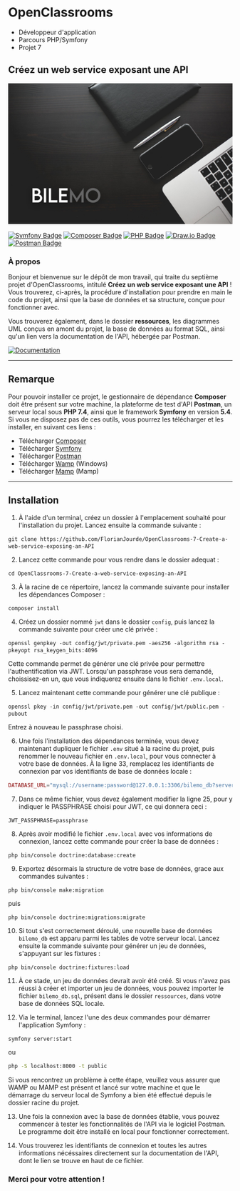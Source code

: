 # OpenClassrooms
- Développeur d'application
- Parcours PHP/Symfony
- Projet 7

## Créez un web service exposant une API

![OpenClassrooms banneer](./ressources/images/bilemo.jpg)

[![Symfony Badge](https://img.shields.io/badge/Symfony-5.4-000000?style=flat-square&logo=symfony&logoColor=white/)](https://symfony.com/) [![Composer Badge](https://img.shields.io/badge/Composer-2.4-6c3e22?style=flat-square&logo=composer&logoColor=white/)](https://getcomposer.org/) [![PHP Badge](https://img.shields.io/badge/PHP-7.4-7a86b8?style=flat-square&logo=php&logoColor=white/)](https://www.php.net/) [![Draw.io Badge](https://img.shields.io/badge/Diagrams.net-20.7-F08705?style=flat-square&logo=diagrams.net&logoColor=white/)](https://www.diagrams.net/) [![Postman Badge](https://img.shields.io/badge/Postman-10.8.7-FF6C37?style=flat-square&logo=Postman&logoColor=white/)](https://www.postman.com/)

### À propos

Bonjour et bienvenue sur le dépôt de mon travail, qui traite du septième projet d'OpenClassrooms, intitulé **Créez un web service exposant une API** ! Vous trouverez, ci-après, la procédure d'installation pour prendre en main le code du projet, ainsi que la base de données et sa structure, conçue pour fonctionner avec.

Vous trouverez également, dans le dossier **ressources**, les diagrammes UML conçus en amont du projet, la base de données au format SQL, ainsi qu'un lien vers la documentation de l'API, hébergée par Postman.

[![Documentation](https://img.shields.io/badge/Documentation--95aabd?style=for-the-badge&logo=Postman&logoColor=white)](https://documenter.getpostman.com/view/25406820/2s935sohQC)

---

## Remarque

Pour pouvoir installer ce projet, le gestionnaire de dépendance **Composer** doit être présent sur votre machine, la plateforme de test d'API **Postman**, un serveur local sous **PHP 7.4**, ainsi que le framework **Symfony** en version **5.4**. Si vous ne disposez pas de ces outils, vous pourrez les télécharger et les installer, en suivant ces liens :
- Télécharger [Composer](https://getcomposer.org/)
- Télécharger [Symfony](https://symfony.com/download)
- Télécharger [Postman](https://www.postman.com/)
- Télécharger [Wamp](https://www.wampserver.com/) (Windows)
- Télécharger [Mamp](https://www.wampserver.com/) (Mamp)

---

## Installation

1. À l'aide d'un terminal, créez un dossier à l'emplacement souhaité pour l'installation du projet. Lancez ensuite la commande suivante :

```shell
git clone https://github.com/FlorianJourde/OpenClassrooms-7-Create-a-web-service-exposing-an-API
```


2. Lancez cette commande pour vous rendre dans le dossier adequat :

```shell
cd OpenClassrooms-7-Create-a-web-service-exposing-an-API
```


3. À la racine de ce répertoire, lancez la commande suivante pour installer les dépendances Composer :

```shell
composer install
```


4. Créez un dossier nommé `jwt` dans le dossier `config`, puis lancez la commande suivante pour créer une clé privée :

```shell
openssl genpkey -out config/jwt/private.pem -aes256 -algorithm rsa -pkeyopt rsa_keygen_bits:4096
```

Cette commande permet de générer une clé privée pour permettre l'authentification via JWT. Lorsqu'un passphrase vous sera demandé, choissisez-en un, que vous indiquerez ensuite dans le fichier `.env.local`.


5. Lancez maintenant cette commande pour générer une clé publique :

```shell
openssl pkey -in config/jwt/private.pem -out config/jwt/public.pem -pubout
```

Entrez à nouveau le passphrase choisi.


6. Une fois l'installation des dépendances terminée, vous devez maintenant dupliquer le fichier `.env` situé à la racine du projet, puis renommer le nouveau fichier en `.env.local`, pour vous connecter à votre base de données. À la ligne 33, remplacez les identifiants de connexion par vos identifiants de base de données locale :

```php
DATABASE_URL="mysql://username:password@127.0.0.1:3306/bilemo_db?serverVersion=5.7.36&charset=utf8mb4"
```


7. Dans ce même fichier, vous devez également modifier la ligne 25, pour y indiquer le PASSPHRASE choisi pour JWT, ce qui donnera ceci :
```
JWT_PASSPHRASE=passphrase
```


8. Après avoir modifié le fichier `.env.local` avec vos informations de connexion, lancez cette commande pour créer la base de données :

```shell
php bin/console doctrine:database:create
```


9. Exportez désormais la structure de votre base de données, grace aux commandes suivantes :

```shell
php bin/console make:migration
```

puis

```shell
php bin/console doctrine:migrations:migrate
```


10. Si tout s'est correctement déroulé, une nouvelle base de données `bilemo_db` est apparu parmi les tables de votre serveur local. Lancez ensuite la commande suivante pour générer un jeu de données, s'appuyant sur les fixtures :

```shell
php bin/console doctrine:fixtures:load
```


11. À ce stade, un jeu de données devrait avoir été créé. Si vous n'avez pas réussi à créer et importer un jeu de données, vous pouvez importer le fichier `bilemo_db.sql`, présent dans le dossier `ressources`, dans votre base de données SQL locale.


12. Via le terminal, lancez l'une des deux commandes pour démarrer l'application Symfony :

```zsh
symfony server:start
```

ou

```zsh
php -S localhost:8000 -t public
```

Si vous rencontrez un problème à cette étape, veuillez vous assurer que WAMP ou MAMP est présent et lancé sur votre machine et que le démarrage du serveur local de Symfony a bien été effectué depuis le dossier racine du projet.


13. Une fois la connexion avec la base de données établie, vous pouvez commencer à tester les fonctionnalités de l'API via le logiciel Postman. Le programme doit être installé en local pour fonctionner correctement.


14. Vous trouverez les identifiants de connexion et toutes les autres informations nécéssaires directement sur la documentation de l'API, dont le lien se trouve en haut de ce fichier.


### Merci pour votre attention !